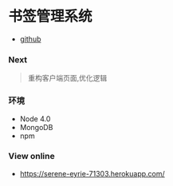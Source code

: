 # 书签管理系统
- [github](https://github.com/Caibiy) 
### Next
> 重构客户端页面,优化逻辑
### 环境
- Node 4.0 
- MongoDB
- npm
### View online
- https://serene-eyrie-71303.herokuapp.com/